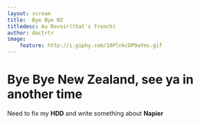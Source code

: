 ```yaml
---
layout: scream
title:  Bye Bye NZ
titledesc: Au Revoir(that's french)
author: dactrtr
image:
    feature: http://i.giphy.com/10PlnkcDP9aYms.gif
---
```



# Bye Bye New Zealand, see ya in another time

Need to fix my **HDD** and write something about **Napier**

 